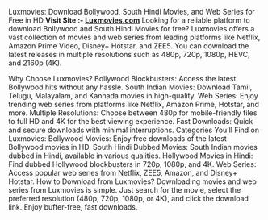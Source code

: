 Luxmovies: Download Bollywood, South Hindi Movies, and Web Series for Free in HD
**Visit Site :- [Luxmovies.com]([url](http://g.driveup.sbs/iNxML))**
Looking for a reliable platform to download Bollywood and South Hindi Movies for free? Luxmovies offers a vast collection of movies and web series from leading platforms like Netflix, Amazon Prime Video, Disney+ Hotstar, and ZEE5. You can download the latest releases in multiple resolutions such as 480p, 720p, 1080p, HEVC, and 2160p (4K).

Why Choose Luxmovies?
Bollywood Blockbusters: Access the latest Bollywood hits without any hassle.
South Indian Movies: Download Tamil, Telugu, Malayalam, and Kannada movies in high-quality.
Web Series: Enjoy trending web series from platforms like Netflix, Amazon Prime, Hotstar, and more.
Multiple Resolutions: Choose between 480p for mobile-friendly files to full HD and 4K for the best viewing experience.
Fast Downloads: Quick and secure downloads with minimal interruptions.
Categories You’ll Find on Luxmovies:
Bollywood Movies: Enjoy free downloads of the latest Bollywood movies in HD.
South Hindi Dubbed Movies: South Indian movies dubbed in Hindi, available in various qualities.
Hollywood Movies in Hindi: Find dubbed Hollywood blockbusters in 720p, 1080p, and 4K.
Web Series: Access popular web series from Netflix, ZEE5, Amazon, and Disney+ Hotstar.
How to Download from Luxmovies?
Downloading movies and web series from Luxmovies is simple. Just search for the movie, select the preferred resolution (480p, 720p, 1080p, or 4K), and click the download link. Enjoy buffer-free, fast downloads.
